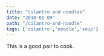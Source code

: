 ```yaml
---
title: "cilantro and noodles"
date: "2018-01-09"
path: "/cilantro-and-noodle"
tags: ['cilantro','noodle','soup']
---
```


This is a good pair to cook.
